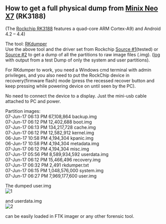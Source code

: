 ## How to get a full physical dump from [Minix Neo X7](http://www.minix.us/products/NEOX7.html) (RK3188) ##
(The [Rockchip RK3188](https://dl.radxa.com/rock/docs/hw/ds/Rockchip_RK3188_Specifiation_Detail_V1.2.pdf) features a quad-core ARM Cortex-A9) and Android 4.2 – 4.4)


The tool: [RKdumper](https://forum.xda-developers.com/general/rooting-roms/tool-rkdumper-utility-backup-firmware-t2915363) <br> 
Use the above tool and the driver set from Rockchip [Source #1](https://github.com/chirimen-oh/CHIRIMEN-tools)(tested) or [Source #2](https://androidmtk.com/download-rockchip-driver-assistant) to get a dump of all the partitions to raw image files (.img).
([log](https://github.com/kacos2000/Other/blob/master/Minix/rkdumper.log) with output from a test Dump of only the system and user partitions).

For RKdumper to work, you need a Windows cmd terminal with admin privileges, 
and you also need to put the RockChip device in recovery(firmware flash) mode 
(press the recessed recover button and keep pressing while powering device on until seen by the PC). 

No need to connect the device to a display. Just the mini-usb cable attached to PC and power.

Partition images:<br>
07-Jun-17  06:13 PM        67,108,864 backup.img<br>
07-Jun-17  06:12 PM        12,402,688 boot.img<br>
07-Jun-17  06:13 PM       134,217,728 cache.img<br>
07-Jun-17  06:12 PM        12,582,912 kernel.img<br>
06-Jun-17  10:58 PM         4,194,304 kpanic.img<br>
06-Jun-17  10:58 PM         4,194,304 metadata.img<br>
07-Jun-17  06:12 PM         4,194,304 misc.img<br>
07-Jun-17  05:56 PM     8,589,934,592 userdata.img<br>
07-Jun-17  06:12 PM        15,466,496 recovery.img<br>
07-Jun-17  06:32 PM             2,491 rkdumper.txt<br>
07-Jun-17  06:15 PM     1,048,576,000 system.img<br>
07-Jun-17  06:27 PM     7,969,177,600 user.img<br>

The dumped user.img <br>
![1](https://raw.githubusercontent.com/kacos2000/Other/master/Minix/1.jpg)<br>

and userdata.img<br>
![2](https://raw.githubusercontent.com/kacos2000/Other/master/Minix/2.jpg)<br>

can be easily loaded in FTK imager or any other forensic tool.


 

 

